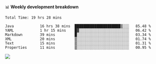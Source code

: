 

📊 **Weekly development breakdown**
<!--START_SECTION:waka-->

```text
Total Time: 19 hrs 28 mins

Java            16 hrs 38 mins  █████████████████████▒░░░   85.48 %
YAML            1 hr 15 mins    █▓░░░░░░░░░░░░░░░░░░░░░░░   06.42 %
Markdown        39 mins         █░░░░░░░░░░░░░░░░░░░░░░░░   03.34 %
XML             20 mins         ▒░░░░░░░░░░░░░░░░░░░░░░░░   01.74 %
Text            15 mins         ▒░░░░░░░░░░░░░░░░░░░░░░░░   01.31 %
Properties      11 mins         ▒░░░░░░░░░░░░░░░░░░░░░░░░   00.95 %
```

<!--END_SECTION:waka-->

<p align="left" dir="auto">
  <a href="#">
    <img src="https://github-readme-stats.vercel.app/api?username=JiHongYuan&show_icons=true&inc">
  </a>
</p>
